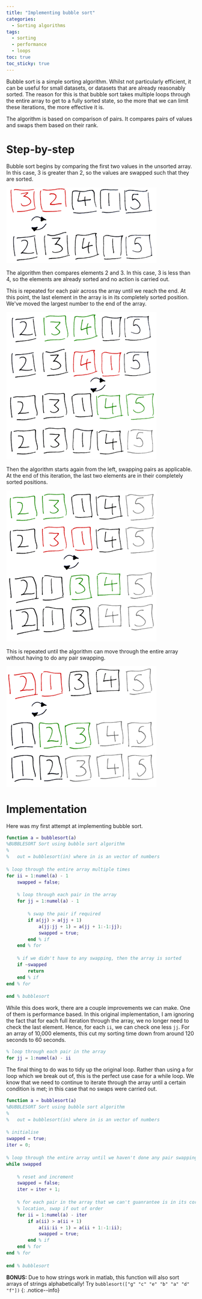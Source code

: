```yaml
---
title: "Implementing bubble sort"
categories:
  - Sorting algorithms
tags:
  - sorting
  - performance
  - loops
toc: true
toc_sticky: true
---
```

Bubble sort is a simple sorting algorithm. Whilst not particularly efficient, it can be useful for small datasets, or datasets that are already reasonably sorted. The reason for this is that bubble sort takes multiple loops through the entire array to get to a fully sorted state, so the more that we can limit these iterations, the more effective it is.

The algorithm is based on comparison of pairs. It compares pairs of values and swaps them based on their rank.

# Step-by-step

Bubble sort begins by comparing the first two values in the unsorted array. In this case, 3 is greater than 2, so the values are swapped such that they are sorted.

![Comparing and swapping elements 1 and 2](/assets/post/bubblesort/algo_step1.png)

The algorithm then compares elements 2 and 3. In this case, 3 is less than 4, so the elements are already sorted and no action is carried out.

This is repeated for each pair across the array until we reach the end. At this point, the last element in the array is in its completely sorted position. We've moved the largest number to the end of the array.

![Completing the first iteration](/assets/post/bubblesort/algo_step2.png)

Then the algorithm starts again from the left, swapping pairs as applicable. At the end of this iteration, the last two elements are in their completely sorted positions.

![Second iteration](/assets/post/bubblesort/algo_step3.png)

This is repeated until the algorithm can move through the entire array without having to do any pair swapping.

![Third and final iteration](/assets/post/bubblesort/algo_step4.png)

# Implementation
Here was my first attempt at implementing bubble sort.

```matlab
function a = bubblesort(a)
%BUBBLESORT Sort using bubble sort algorithm
%
%   out = bubblesort(in) where in is an vector of numbers

% loop through the entire array multiple times
for ii = 1:numel(a) - 1
    swapped = false;
    
    % loop through each pair in the array
    for jj = 1:numel(a) - 1

    	% swap the pair if required
        if a(jj) > a(jj + 1)
            a(jj:jj + 1) = a(jj + 1:-1:jj);
            swapped = true;
        end % if
    end % for
    
    % if we didn't have to any swapping, then the array is sorted
    if ~swapped
        return
    end % if
end % for

end % bubblesort
```

While this does work, there are a couple improvements we can make. One of them is performance based. In this original implementation, I am ignoring the fact that for each full iteration through the array, we no longer need to check the last element. Hence, for each `ii`, we can check one less `jj`. For an array of 10,000 elements, this cut my sorting time down from around 120 seconds to 60 seconds.

```matlab
% loop through each pair in the array
for jj = 1:numel(a) - ii
```

The final thing to do was to tidy up the original loop. Rather than using a for loop which we break out of, this is the perfect use case for a while loop. We know that we need to continue to iterate through the array until a certain condition is met; in this case that no swaps were carried out.

```matlab
function a = bubblesort(a)
%BUBBLESORT Sort using bubble sort algorithm
%
%   out = bubblesort(in) where in is an vector of numbers

% initialise
swapped = true;
iter = 0;

% loop through the entire array until we haven't done any pair swapping
while swapped
    
    % reset and increment
    swapped = false;
    iter = iter + 1;
    
    % for each pair in the array that we can't guanrantee is in its correct
    % location, swap if out of order
    for ii = 1:numel(a) - iter
        if a(ii) > a(ii + 1)
            a(ii:ii + 1) = a(ii + 1:-1:ii);
            swapped = true;
        end % if
    end % for
end % for

end % bubblesort
```

**BONUS:** Due to how strings work in matlab, this function will also sort arrays of strings alphabetically! Try `bubblesort(["g" "c" "e" "b" "a" "d" "f"])`
{: .notice--info}